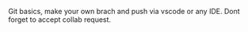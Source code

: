 Git basics, make your own brach and push via vscode or any IDE.
Dont forget to accept collab request.
